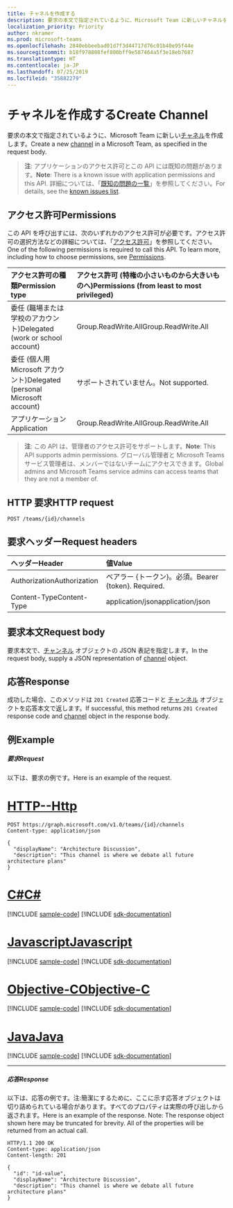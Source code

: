 ```yaml
---
title: チャネルを作成する
description: 要求の本文で指定されているように、Microsoft Team に新しいチャネルを作成します。
localization_priority: Priority
author: nkramer
ms.prod: microsoft-teams
ms.openlocfilehash: 2840ebbeebad01d7f3d44717d76c01b40e95f44e
ms.sourcegitcommit: b18f978808fef800bff9e587464a5f3e18eb7687
ms.translationtype: HT
ms.contentlocale: ja-JP
ms.lasthandoff: 07/25/2019
ms.locfileid: "35882279"
---
```

# <a name="create-channel"></a><span data-ttu-id="32e38-103">チャネルを作成する</span><span class="sxs-lookup"><span data-stu-id="32e38-103">Create Channel</span></span>



<span data-ttu-id="32e38-104">要求の本文で指定されているように、Microsoft Team に新しい[チャネル](../resources/channel.md)を作成します。</span><span class="sxs-lookup"><span data-stu-id="32e38-104">Create a new [channel](../resources/channel.md) in a Microsoft Team, as specified in the request body.</span></span>

> <span data-ttu-id="32e38-105">**注**: アプリケーションのアクセス許可とこの API には既知の問題があります。</span><span class="sxs-lookup"><span data-stu-id="32e38-105">**Note**: There is a known issue with application permissions and this API.</span></span> <span data-ttu-id="32e38-106">詳細については、「[既知の問題の一覧](/graph/known-issues#application-permissions)」を参照してください。</span><span class="sxs-lookup"><span data-stu-id="32e38-106">For details, see the [known issues list](/graph/known-issues#application-permissions).</span></span>

## <a name="permissions"></a><span data-ttu-id="32e38-107">アクセス許可</span><span class="sxs-lookup"><span data-stu-id="32e38-107">Permissions</span></span>
<span data-ttu-id="32e38-p102">この API を呼び出すには、次のいずれかのアクセス許可が必要です。アクセス許可の選択方法などの詳細については、「[アクセス許可](/graph/permissions-reference)」を参照してください。</span><span class="sxs-lookup"><span data-stu-id="32e38-p102">One of the following permissions is required to call this API. To learn more, including how to choose permissions, see [Permissions](/graph/permissions-reference).</span></span>


|<span data-ttu-id="32e38-110">アクセス許可の種類</span><span class="sxs-lookup"><span data-stu-id="32e38-110">Permission type</span></span>      | <span data-ttu-id="32e38-111">アクセス許可 (特権の小さいものから大きいものへ)</span><span class="sxs-lookup"><span data-stu-id="32e38-111">Permissions (from least to most privileged)</span></span>              |
|:--------------------|:---------------------------------------------------------|
|<span data-ttu-id="32e38-112">委任 (職場または学校のアカウント)</span><span class="sxs-lookup"><span data-stu-id="32e38-112">Delegated (work or school account)</span></span> | <span data-ttu-id="32e38-113">Group.ReadWrite.All</span><span class="sxs-lookup"><span data-stu-id="32e38-113">Group.ReadWrite.All</span></span>    |
|<span data-ttu-id="32e38-114">委任 (個人用 Microsoft アカウント)</span><span class="sxs-lookup"><span data-stu-id="32e38-114">Delegated (personal Microsoft account)</span></span> | <span data-ttu-id="32e38-115">サポートされていません。</span><span class="sxs-lookup"><span data-stu-id="32e38-115">Not supported.</span></span>    |
|<span data-ttu-id="32e38-116">アプリケーション</span><span class="sxs-lookup"><span data-stu-id="32e38-116">Application</span></span> | <span data-ttu-id="32e38-117">Group.ReadWrite.All</span><span class="sxs-lookup"><span data-stu-id="32e38-117">Group.ReadWrite.All</span></span>    |

> <span data-ttu-id="32e38-118">**注**: この API は、管理者のアクセス許可をサポートします。</span><span class="sxs-lookup"><span data-stu-id="32e38-118">**Note**: This API supports admin permissions.</span></span> <span data-ttu-id="32e38-119">グローバル管理者と Microsoft Teams サービス管理者は、メンバーではないチームにアクセスできます。</span><span class="sxs-lookup"><span data-stu-id="32e38-119">Global admins and Microsoft Teams service admins can access teams that they are not a member of.</span></span>

## <a name="http-request"></a><span data-ttu-id="32e38-120">HTTP 要求</span><span class="sxs-lookup"><span data-stu-id="32e38-120">HTTP request</span></span>
<!-- { "blockType": "ignored" } -->
```http
POST /teams/{id}/channels
```
## <a name="request-headers"></a><span data-ttu-id="32e38-121">要求ヘッダー</span><span class="sxs-lookup"><span data-stu-id="32e38-121">Request headers</span></span>
| <span data-ttu-id="32e38-122">ヘッダー</span><span class="sxs-lookup"><span data-stu-id="32e38-122">Header</span></span>       | <span data-ttu-id="32e38-123">値</span><span class="sxs-lookup"><span data-stu-id="32e38-123">Value</span></span> |
|:---------------|:--------|
| <span data-ttu-id="32e38-124">Authorization</span><span class="sxs-lookup"><span data-stu-id="32e38-124">Authorization</span></span>  | <span data-ttu-id="32e38-p104">ベアラー {トークン}。必須。</span><span class="sxs-lookup"><span data-stu-id="32e38-p104">Bearer {token}. Required.</span></span>  |
| <span data-ttu-id="32e38-127">Content-Type</span><span class="sxs-lookup"><span data-stu-id="32e38-127">Content-Type</span></span>  | <span data-ttu-id="32e38-128">application/json</span><span class="sxs-lookup"><span data-stu-id="32e38-128">application/json</span></span>  |

## <a name="request-body"></a><span data-ttu-id="32e38-129">要求本文</span><span class="sxs-lookup"><span data-stu-id="32e38-129">Request body</span></span>
<span data-ttu-id="32e38-130">要求本文で、[チャンネル](../resources/channel.md) オブジェクトの JSON 表記を指定します。</span><span class="sxs-lookup"><span data-stu-id="32e38-130">In the request body, supply a JSON representation of [channel](../resources/channel.md) object.</span></span>

## <a name="response"></a><span data-ttu-id="32e38-131">応答</span><span class="sxs-lookup"><span data-stu-id="32e38-131">Response</span></span>

<span data-ttu-id="32e38-132">成功した場合、このメソッドは `201 Created` 応答コードと [チャンネル](../resources/channel.md) オブジェクトを応答本文で返します。</span><span class="sxs-lookup"><span data-stu-id="32e38-132">If successful, this method returns `201 Created` response code and [channel](../resources/channel.md) object in the response body.</span></span>

## <a name="example"></a><span data-ttu-id="32e38-133">例</span><span class="sxs-lookup"><span data-stu-id="32e38-133">Example</span></span>
##### <a name="request"></a><span data-ttu-id="32e38-134">要求</span><span class="sxs-lookup"><span data-stu-id="32e38-134">Request</span></span>
<span data-ttu-id="32e38-135">以下は、要求の例です。</span><span class="sxs-lookup"><span data-stu-id="32e38-135">Here is an example of the request.</span></span>

# <a name="httptabhttp"></a>[<span data-ttu-id="32e38-136">HTTP</span><span class="sxs-lookup"><span data-stu-id="32e38-136">--Http</span></span>](#tab/http)
<!-- {
  "blockType": "request",
  "name": "create_channel_from_group"
}-->
```http
POST https://graph.microsoft.com/v1.0/teams/{id}/channels
Content-type: application/json

{
  "displayName": "Architecture Discussion",
  "description": "This channel is where we debate all future architecture plans"
}
```
# <a name="ctabcsharp"></a>[<span data-ttu-id="32e38-137">C#</span><span class="sxs-lookup"><span data-stu-id="32e38-137">C#</span></span>](#tab/csharp)
[!INCLUDE [sample-code](../includes/snippets/csharp/create-channel-from-group-csharp-snippets.md)]
[!INCLUDE [sdk-documentation](../includes/snippets/snippets-sdk-documentation-link.md)]

# <a name="javascripttabjavascript"></a>[<span data-ttu-id="32e38-138">Javascript</span><span class="sxs-lookup"><span data-stu-id="32e38-138">Javascript</span></span>](#tab/javascript)
[!INCLUDE [sample-code](../includes/snippets/javascript/create-channel-from-group-javascript-snippets.md)]
[!INCLUDE [sdk-documentation](../includes/snippets/snippets-sdk-documentation-link.md)]

# <a name="objective-ctabobjc"></a>[<span data-ttu-id="32e38-139">Objective-C</span><span class="sxs-lookup"><span data-stu-id="32e38-139">Objective-C</span></span>](#tab/objc)
[!INCLUDE [sample-code](../includes/snippets/objc/create-channel-from-group-objc-snippets.md)]
[!INCLUDE [sdk-documentation](../includes/snippets/snippets-sdk-documentation-link.md)]

# <a name="javatabjava"></a>[<span data-ttu-id="32e38-140">Java</span><span class="sxs-lookup"><span data-stu-id="32e38-140">Java</span></span>](#tab/java)
[!INCLUDE [sample-code](../includes/snippets/java/create-channel-from-group-java-snippets.md)]
[!INCLUDE [sdk-documentation](../includes/snippets/snippets-sdk-documentation-link.md)]

---

##### <a name="response"></a><span data-ttu-id="32e38-141">応答</span><span class="sxs-lookup"><span data-stu-id="32e38-141">Response</span></span>
<span data-ttu-id="32e38-p105">以下は、応答の例です。注:簡潔にするために、ここに示す応答オブジェクトは切り詰められている場合があります。すべてのプロパティは実際の呼び出しから返されます。</span><span class="sxs-lookup"><span data-stu-id="32e38-p105">Here is an example of the response. Note: The response object shown here may be truncated for brevity. All of the properties will be returned from an actual call.</span></span>
<!-- {
  "blockType": "response",
  "truncated": true,
  "@odata.type": "microsoft.graph.channel"
} -->
```http
HTTP/1.1 200 OK
Content-type: application/json
Content-length: 201

{
  "id": "id-value",
  "displayName": "Architecture Discussion",
  "description": "This channel is where we debate all future architecture plans"
}
```

<!-- uuid: 8fcb5dbc-d5aa-4681-8e31-b001d5168d79
2015-10-25 14:57:30 UTC -->
<!-- {
  "type": "#page.annotation",
  "description": "Create Channel",
  "keywords": "",
  "section": "documentation",
  "tocPath": "",
  "suppressions": [
  ]
}-->
